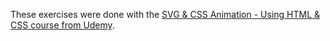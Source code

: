 These exercises were done with the [SVG & CSS Animation - Using HTML & CSS course from Udemy](https://www.udemy.com/svg-animation).